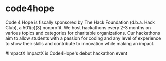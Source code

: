 # code4hope
Code 4 Hope is fiscally sponsored by The Hack Foundation (d.b.a. Hack Club), a 501(c)(3) nonprofit. We host hackathons every 2-3 months on various topics and categories for charitable organizations. Our hackathons aim to allow students with a passion for coding and any level of experience to show their skills and contribute to innovation while making an impact.

#ImpactX
ImpactX is Code4Hope's debut hackathon event
